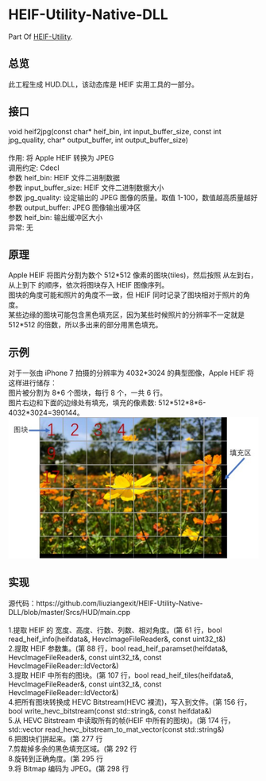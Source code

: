 # HEIF-Utility-Native-DLL
Part Of <a href="https://github.com/liuziangexit/HEIF-Utility">HEIF-Utility</a>.<br>

<h2>总览</h2>
此工程生成 HUD.DLL，该动态库是 HEIF 实用工具的一部分。<br>

<h2>接口</h2>
void heif2jpg(const char* heif_bin, int input_buffer_size, const int jpg_quality, char* output_buffer, int output_buffer_size)<br><br>
作用: 将 Apple HEIF 转换为 JPEG<br>
调用约定: Cdecl<br>
参数 heif_bin: HEIF 文件二进制数据<br>
参数 input_buffer_size: HEIF 文件二进制数据大小<br>
参数 jpg_quality: 设定输出的 JPEG 图像的质量。取值 1-100，数值越高质量越好<br>
参数 output_buffer: JPEG 图像输出缓冲区<br>
参数 heif_bin: 输出缓冲区大小<br>
异常: 无<br>

<h2>原理</h2>
Apple HEIF 将图片分割为数个 512*512 像素的图块(tiles)，然后按照 从左到右，从上到下 的顺序，依次将图块存入 HEIF 图像序列。<br>
图块的角度可能和照片的角度不一致，但 HEIF 同时记录了图块相对于照片的角度。<br>
某些边缘的图块可能包含黑色填充区，因为某些时候照片的分辨率不一定就是 512*512 的倍数，所以多出来的部分用黑色填充。<br>

<h2>示例</h2>
对于一张由 iPhone 7 拍摄的分辨率为 4032*3024 的典型图像，Apple HEIF 将这样进行储存：<br>
图片被分割为 8*6 个图块，每行 8 个，一共 6 行。<br>
图片右边和下面的边缘处有填充，填充的像素数: 512*512*8*6-4032*3024=390144。<br>
<img src="/img/img0.jpg"><br>

<h2>实现</h2>
源代码：https://github.com/liuziangexit/HEIF-Utility-Native-DLL/blob/master/Srcs/HUD/main.cpp <br><br>
1.提取 HEIF 的 宽度、高度、行数、列数、相对角度。(第 61 行，bool read_heif_info(heifdata&, HevcImageFileReader&, const uint32_t&) <br>
2.提取 HEIF 参数集。(第 88 行，bool read_heif_paramset(heifdata&, HevcImageFileReader&, const uint32_t&, const HevcImageFileReader::IdVector&) <br>
3.提取 HEIF 中所有的图块。(第 107 行，bool read_heif_tiles(heifdata&, HevcImageFileReader&, const uint32_t&, const HevcImageFileReader::IdVector&) <br>
4.把所有图块转换成 HEVC Bitstream(HEVC 裸流)，写入到文件。(第 156 行，bool write_hevc_bitstream(const std::string&, const heifdata&) <br>
5.从 HEVC Bitstream 中读取所有的帧(HEIF 中所有的图块)。(第 174 行，std::vector<cv::Mat> read_hevc_bitstream_to_mat_vector(const std::string&) <br>
6.把图块们拼起来。(第 277 行 <br>
7.剪裁掉多余的黑色填充区域。(第 292 行 <br>
8.旋转到正确角度。(第 295 行 <br>
9.将 Bitmap 编码为 JPEG。(第 298 行 <br>
